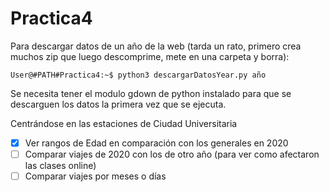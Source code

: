 # Practica4

Para descargar datos de un año de la web (tarda un rato, primero crea muchos zip que luego descomprime, mete en una carpeta y borra): 
```console
User@#PATH#Practica4:~$ python3 descargarDatosYear.py año
```

Se necesita tener el modulo gdown de python instalado para que se descarguen los datos la primera vez que se ejecuta.

Centrándose en las estaciones de Ciudad Universitaria

- [X] Ver rangos de Edad en comparación con los generales en 2020
- [ ] Comparar viajes de 2020 con los de otro año (para ver como afectaron las clases online)
- [ ] Comparar viajes por meses o días
